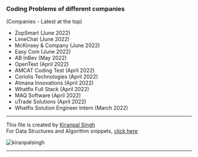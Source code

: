 ### Coding Problems of different companies
(Companies - Latest at the top)

- ZopSmart (June 2022)
- LimeChat (June 2022)
- McKinsey & Company (June 2022)
- Easy Com (June 2022)
- AB InBev (May 2022)
- OpenText (April 2022)
- AMCAT Coding Test (April 2022)
- Coriolis Technologies (April 2022)
- Atmana Innovations (April 2022)
- Whatfix Full Stack (April 2022)
- MAQ Software (April 2022)
- uTrade Solutions (April 2022)
- Whatfix Solution Engineer Intern (March 2022)


---
This file is created by [Kiranpal Singh](https://github.com/kiranpalsingh1806) <br>
For Data Structures and Algorithm snippets, [click here](https://github.com/kiranpalsingh1806/DSA-Code-Snippets) <br>
<p align="left"> <img src="https://komarev.com/ghpvc/?username=kiranpalsingh1806&label=Views&color=blue&style=plastic" alt="kiranpalsingh" /> </p>

---
